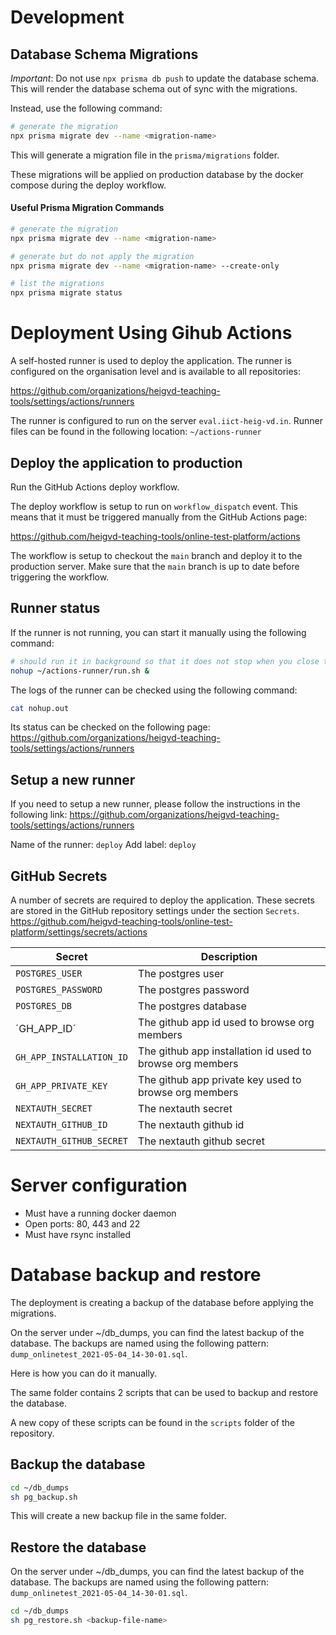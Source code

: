 # Development

## Database Schema Migrations

*Important*: Do not use `npx prisma db push` to update the database schema. This will render the database schema out of sync with the migrations. 

Instead, use the following command:

```bash
# generate the migration
npx prisma migrate dev --name <migration-name>
```

This will generate a migration file in the `prisma/migrations` folder. 

These migrations will be applied on production database by the docker compose during the deploy workflow.

#### Useful Prisma Migration Commands

```bash
# generate the migration
npx prisma migrate dev --name <migration-name>

# generate but do not apply the migration
npx prisma migrate dev --name <migration-name> --create-only

# list the migrations
npx prisma migrate status
```

# Deployment Using Gihub Actions

A self-hosted runner is used to deploy the application. The runner is configured on the organisation level and is available to all repositories:

https://github.com/organizations/heigvd-teaching-tools/settings/actions/runners

The runner is configured to run on the server `eval.iict-heig-vd.in`. Runner files can be found in the following location: `~/actions-runner`

## Deploy the application to production

Run the GitHub Actions deploy workflow.

The deploy workflow is setup to run on `workflow_dispatch` event. This means that it must be triggered manually from the GitHub Actions page: 

https://github.com/heigvd-teaching-tools/online-test-platform/actions

The workflow is setup to checkout the `main` branch and deploy it to the production server. Make sure that the `main` branch is up to date before triggering the workflow.


## Runner status 
If the runner is not running, you can start it manually using the following command:

```bash
# should run it in background so that it does not stop when you close the terminal
nohup ~/actions-runner/run.sh &
```
The logs of the runner can be checked using the following command:
    
```bash
cat nohup.out
```

Its status can be checked on the following page:
https://github.com/organizations/heigvd-teaching-tools/settings/actions/runners

## Setup a new runner

If you need to setup a new runner, please follow the instructions in the following link:
https://github.com/organizations/heigvd-teaching-tools/settings/actions/runners

Name of the runner: `deploy`
Add label: `deploy`

## GitHub Secrets

A number of secrets are required to deploy the application. These secrets are stored in the GitHub repository settings under the section `Secrets`.
https://github.com/heigvd-teaching-tools/online-test-platform/settings/secrets/actions

| Secret | Description |
| --- | --- |
| `POSTGRES_USER` | The postgres user |
| `POSTGRES_PASSWORD` | The postgres password |
| `POSTGRES_DB` | The postgres database |
| ´GH_APP_ID´ | The github app id used to browse org members |
| `GH_APP_INSTALLATION_ID` | The github app installation id used to browse org members |
| `GH_APP_PRIVATE_KEY` | The github app private key used to browse org members |
| `NEXTAUTH_SECRET` | The nextauth secret |
| `NEXTAUTH_GITHUB_ID` | The nextauth github id |
| `NEXTAUTH_GITHUB_SECRET` | The nextauth github secret |

# Server configuration

- Must have a running docker daemon
- Open ports: 80, 443 and 22
- Must have rsync installed

# Database backup and restore

The deployment is creating a backup of the database before applying the migrations.

On the server under ~/db_dumps, you can find the latest backup of the database. The backups are named using the following pattern: `dump_onlinetest_2021-05-04_14-30-01.sql`. 

Here is how you can do it manually. 

The same folder contains 2 scripts that can be used to backup and restore the database. 

A new copy of these scripts can be found in the `scripts` folder of the repository.

## Backup the database

```bash
cd ~/db_dumps
sh pg_backup.sh
```
This will create a new backup file in the same folder.

## Restore the database

On the server under ~/db_dumps, you can find the latest backup of the database. The backups are named using the following pattern: `dump_onlinetest_2021-05-04_14-30-01.sql`. 

```bash
cd ~/db_dumps
sh pg_restore.sh <backup-file-name>
```

